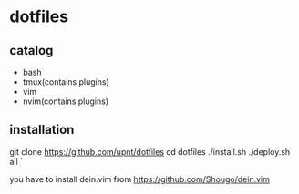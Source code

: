 # dotfiles
## catalog
- bash
- tmux(contains plugins)
- vim
- nvim(contains plugins)

## installation

git clone https://github.com/upnt/dotfiles
cd dotfiles
./install.sh
./deploy.sh all
`

you have to install dein.vim from  https://github.com/Shougo/dein.vim
